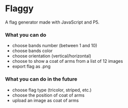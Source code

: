 # Flaggy
A flag generator made with JavaScript and P5.

### What you can do
- choose bands number (between 1 and 10)
- choose bands color
- choose orientation (vertical/horizontal)
- choose to show a coat of arms from a list of 12 images
- export flag as .png

### What you can do in the future
- choose flag type (tricolor, striped, etc.)
- choose the position of coat of arms
- upload an image as coat of arms